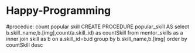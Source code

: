# Happy-Programming

#procedue: count popular skill
CREATE PROCEDURE popular_skill
AS
select b.skill_name,b.[img],count(a.skill_id) as countSkill from mentor_skills as a inner join skill
as b on a.skill_id=b.id group by b.skill_name,b.[img] order by countSkill desc
